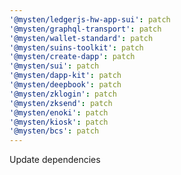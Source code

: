 ```yaml
---
'@mysten/ledgerjs-hw-app-sui': patch
'@mysten/graphql-transport': patch
'@mysten/wallet-standard': patch
'@mysten/suins-toolkit': patch
'@mysten/create-dapp': patch
'@mysten/sui': patch
'@mysten/dapp-kit': patch
'@mysten/deepbook': patch
'@mysten/zklogin': patch
'@mysten/zksend': patch
'@mysten/enoki': patch
'@mysten/kiosk': patch
'@mysten/bcs': patch
---
```


Update dependencies
